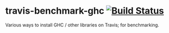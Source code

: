 # travis-benchmark-ghc [![Build Status](https://api.travis-ci.org/ezyang/travis-container-ghc.svg)](http://travis-ci.org/ezyang/travis-benchmark-ghc)

Various ways to install GHC / other libraries on Travis; for
benchmarking.

